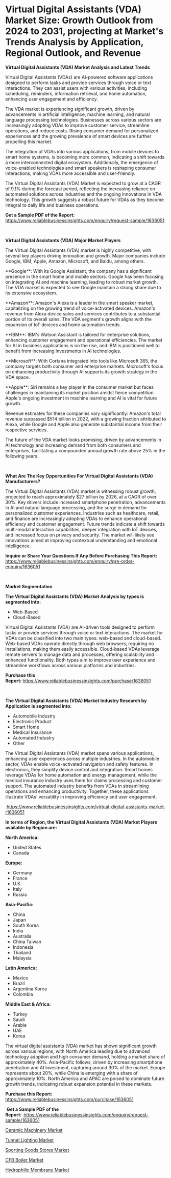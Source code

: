 <p><h1>Virtual Digital Assistants (VDA) Market Size: Growth Outlook from 2024 to 2031, projecting at Market's Trends Analysis by Application, Regional Outlook, and Revenue</h1></p><p><strong>Virtual Digital Assistants (VDA) Market Analysis and Latest Trends</strong></p>
<p><p>Virtual Digital Assistants (VDAs) are AI-powered software applications designed to perform tasks and provide services through voice or text interactions. They can assist users with various activities, including scheduling, reminders, information retrieval, and home automation, enhancing user engagement and efficiency.</p><p>The VDA market is experiencing significant growth, driven by advancements in artificial intelligence, machine learning, and natural language processing technologies. Businesses across various sectors are increasingly adopting VDAs to improve customer service, streamline operations, and reduce costs. Rising consumer demand for personalized experiences and the growing prevalence of smart devices are further propelling this market.</p><p>The integration of VDAs into various applications, from mobile devices to smart home systems, is becoming more common, indicating a shift towards a more interconnected digital ecosystem. Additionally, the emergence of voice-enabled technologies and smart speakers is reshaping consumer interactions, making VDAs more accessible and user-friendly.</p><p>The Virtual Digital Assistants (VDA) Market is expected to grow at a CAGR of 9.1% during the forecast period, reflecting the increasing reliance on automated solutions across industries and the ongoing innovations in VDA technology. This growth suggests a robust future for VDAs as they become integral to daily life and business operations.</p></p>
<p><strong>Get a Sample PDF of the Report:&nbsp;</strong> <a href="https://www.reliablebusinessinsights.com/enquiry/request-sample/1636051?utm_campaign=1113&utm_medium=2&utm_source=Github&utm_content=ia&utm_term=11102024&utm_id=virtual-digital-assistants-vda">https://www.reliablebusinessinsights.com/enquiry/request-sample/1636051</a></p>
<p>&nbsp;</p>
<p><strong>Virtual Digital Assistants (VDA) Major Market Players</strong></p>
<p><p>The Virtual Digital Assistants (VDA) market is highly competitive, with several key players driving innovation and growth. Major companies include Google, IBM, Apple, Amazon, Microsoft, and Baidu, among others.</p><p>**Google**: With its Google Assistant, the company has a significant presence in the smart home and mobile sectors. Google has been focusing on integrating AI and machine learning, leading to robust market growth. The VDA market is expected to see Google maintain a strong share due to its extensive ecosystem.</p><p>**Amazon**: Amazon's Alexa is a leader in the smart speaker market, capitalizing on the growing trend of voice-activated devices. Amazon's revenue from Alexa device sales and services contributes to a substantial portion of its overall sales. The VDA segment's growth aligns with the expansion of IoT devices and home automation trends.</p><p>**IBM**: IBM's Watson Assistant is tailored for enterprise solutions, enhancing customer engagement and operational efficiencies. The market for AI in business applications is on the rise, and IBM is positioned well to benefit from increasing investments in AI technologies.</p><p>**Microsoft**: With Cortana integrated into tools like Microsoft 365, the company targets both consumer and enterprise markets. Microsoft's focus on enhancing productivity through AI supports its growth strategy in the VDA space.</p><p>**Apple**: Siri remains a key player in the consumer market but faces challenges in maintaining its market position amidst fierce competition. Apple's ongoing investment in machine learning and AI is vital for future growth.</p><p>Revenue estimates for these companies vary significantly: Amazon's total revenue surpassed $514 billion in 2022, with a growing fraction attributed to Alexa, while Google and Apple also generate substantial income from their respective services.</p><p>The future of the VDA market looks promising, driven by advancements in AI technology and increasing demand from both consumers and enterprises, facilitating a compounded annual growth rate above 25% in the following years.</p></p>
<p>&nbsp;</p>
<p><strong>What Are The Key Opportunities For Virtual Digital Assistants (VDA) Manufacturers?</strong></p>
<p><p>The Virtual Digital Assistants (VDA) market is witnessing robust growth, projected to reach approximately $27 billion by 2026, at a CAGR of over 30%. Key drivers include increased smartphone penetration, advancements in AI and natural language processing, and the surge in demand for personalized customer experiences. Industries such as healthcare, retail, and finance are increasingly adopting VDAs to enhance operational efficiency and customer engagement. Future trends indicate a shift towards multi-modal interaction capabilities, deeper integration with IoT devices, and increased focus on privacy and security. The market will likely see innovations aimed at improving contextual understanding and emotional intelligence.</p></p>
<p><strong>Inquire or Share Your Questions If Any Before Purchasing This Report:</strong> <a href="https://www.reliablebusinessinsights.com/enquiry/pre-order-enquiry/1636051?utm_campaign=1113&utm_medium=2&utm_source=Github&utm_content=ia&utm_term=11102024&utm_id=virtual-digital-assistants-vda">https://www.reliablebusinessinsights.com/enquiry/pre-order-enquiry/1636051</a></p>
<p>&nbsp;</p>
<p><strong>Market Segmentation</strong></p>
<p><strong>The Virtual Digital Assistants (VDA) Market Analysis by types is segmented into:</strong></p>
<p><ul><li>Web-Based</li><li>Cloud-Based</li></ul></p>
<p><p>Virtual Digital Assistants (VDA) are AI-driven tools designed to perform tasks or provide services through voice or text interactions. The market for VDAs can be classified into two main types: web-based and cloud-based. Web-based VDAs operate directly through web browsers, requiring no installations, making them easily accessible. Cloud-based VDAs leverage remote servers to manage data and processes, offering scalability and enhanced functionality. Both types aim to improve user experience and streamline workflows across various platforms and industries.</p></p>
<p><strong>Purchase this Report:&nbsp;</strong><a href="https://www.reliablebusinessinsights.com/purchase/1636051?utm_campaign=1113&utm_medium=2&utm_source=Github&utm_content=ia&utm_term=11102024&utm_id=virtual-digital-assistants-vda">https://www.reliablebusinessinsights.com/purchase/1636051</a></p>
<p>&nbsp;</p>
<p><strong>The Virtual Digital Assistants (VDA) Market Industry Research by Application is segmented into:</strong></p>
<p><ul><li>Automobile Industry</li><li>Electronic Product</li><li>Smart Home</li><li>Medical Insurance</li><li>Automated Industry</li><li>Other</li></ul></p>
<p><p>The Virtual Digital Assistants (VDA) market spans various applications, enhancing user experiences across multiple industries. In the automobile sector, VDAs enable voice-activated navigation and safety features. In electronics, they simplify device control and integration. Smart homes leverage VDAs for home automation and energy management, while the medical insurance industry uses them for claims processing and customer support. The automated industry benefits from VDAs in streamlining operations and enhancing productivity. Together, these applications illustrate VDAs' versatility in improving efficiency and user engagement.</p></p>
<p><a href="https://www.reliablebusinessinsights.com/virtual-digital-assistants-market-r1636051?utm_campaign=1113&utm_medium=2&utm_source=Github&utm_content=ia&utm_term=11102024&utm_id=virtual-digital-assistants-vda">&nbsp;https://www.reliablebusinessinsights.com/virtual-digital-assistants-market-r1636051</a></p>
<p><strong>In terms of Region, the Virtual Digital Assistants (VDA) Market Players available by Region are:</strong></p>
<p>
    <p> <strong> North America: </strong>
        <ul>
            <li>United States</li>
            <li>Canada</li>
        </ul>
        </p> 
    <p> <strong> Europe: </strong>
        <ul>
            <li>Germany</li>
            <li>France</li>
            <li>U.K.</li>
            <li>Italy</li>
            <li>Russia</li>
        </ul>
        </p> 
    <p> <strong> Asia-Pacific: </strong>
        <ul>
            <li>China</li>
            <li>Japan</li>
            <li>South Korea</li>
            <li>India</li>
            <li>Australia</li>
            <li>China Taiwan</li>
            <li>Indonesia</li>
            <li>Thailand</li>
            <li>Malaysia</li>
        </ul>
        </p> 
    <p> <strong> Latin America: </strong>
        <ul>
            <li>Mexico</li>
            <li>Brazil</li>
            <li>Argentina Korea</li>
            <li>Colombia</li>
        </ul>
        </p> 
    <p> <strong> Middle East & Africa: </strong>
        <ul>
            <li>Turkey</li>
            <li>Saudi</li>
            <li>Arabia</li>
            <li>UAE</li>
            <li>Korea</li>
        </ul>
    </p>
    </p>
<p><p>The virtual digital assistants (VDA) market has shown significant growth across various regions, with North America leading due to advanced technology adoption and high consumer demand, holding a market share of approximately 40%. Asia-Pacific follows, driven by increasing smartphone penetration and AI investment, capturing around 30% of the market. Europe represents about 20%, while China is emerging with a share of approximately 10%. North America and APAC are poised to dominate future growth trends, indicating robust expansion potential in these markets.</p></p>
<p><strong>Purchase this Report: </strong><a href="https://www.reliablebusinessinsights.com/purchase/1636051?utm_campaign=1113&utm_medium=2&utm_source=Github&utm_content=ia&utm_term=11102024&utm_id=virtual-digital-assistants-vda">https://www.reliablebusinessinsights.com/purchase/1636051</a></p>
<p>&nbsp;<strong>Get a Sample PDF of the Report:&nbsp;&nbsp;</strong><a href="https://www.reliablebusinessinsights.com/enquiry/request-sample/1636051?utm_campaign=1113&utm_medium=2&utm_source=Github&utm_content=ia&utm_term=11102024&utm_id=virtual-digital-assistants-vda">https://www.reliablebusinessinsights.com/enquiry/request-sample/1636051</a></p>
<p><strong></strong></p>
<p><p><a href="https://issuu.com/reportprime-2/docs/ceramic-machinery-market-size-2030._6e1501a7c558a0?utm_campaign=1113&utm_medium=2&utm_source=Github&utm_content=ia&utm_term=11102024&utm_id=virtual-digital-assistants-vda">Ceramic Machinery Market</a></p><p><a href="https://github.com/MegiMusaj575/Market-Research-Report-List-1/blob/main/tunnel-lighting-market.md?utm_campaign=1113&utm_medium=2&utm_source=Github&utm_content=ia&utm_term=11102024&utm_id=virtual-digital-assistants-vda">Tunnel Lighting Market</a></p><p><a href="https://github.com/tomasa8xtkvotaw/Market-Research-Report-List-1/blob/main/sporting-goods-stores-market.md?utm_campaign=1113&utm_medium=2&utm_source=Github&utm_content=ia&utm_term=11102024&utm_id=virtual-digital-assistants-vda">Sporting Goods Stores Market</a></p><p><a href="https://issuu.com/reportprime-2/docs/cfb-boiler-market-size-2030.pptx_8dcad58982862e?utm_campaign=1113&utm_medium=2&utm_source=Github&utm_content=ia&utm_term=11102024&utm_id=virtual-digital-assistants-vda">CFB Boiler Market</a></p><p><a href="https://www.linkedin.com/pulse/hydrophilic-membrane-market-industry-trends-forecast-period-q7xse?utm_campaign=1113&utm_medium=2&utm_source=Github&utm_content=ia&utm_term=11102024&utm_id=virtual-digital-assistants-vda">Hydrophilic Membrane Market</a></p></p>